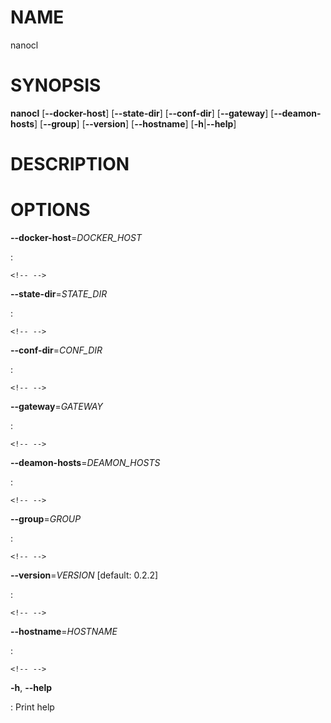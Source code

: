 NAME
====

nanocl

SYNOPSIS
========

**nanocl** \[**\--docker-host**\] \[**\--state-dir**\]
\[**\--conf-dir**\] \[**\--gateway**\] \[**\--deamon-hosts**\]
\[**\--group**\] \[**\--version**\] \[**\--hostname**\]
\[**-h**\|**\--help**\]

DESCRIPTION
===========

OPTIONS
=======

**\--docker-host**=*DOCKER\_HOST*

:   

```{=html}
<!-- -->
```

**\--state-dir**=*STATE\_DIR*

:   

```{=html}
<!-- -->
```

**\--conf-dir**=*CONF\_DIR*

:   

```{=html}
<!-- -->
```

**\--gateway**=*GATEWAY*

:   

```{=html}
<!-- -->
```

**\--deamon-hosts**=*DEAMON\_HOSTS*

:   

```{=html}
<!-- -->
```

**\--group**=*GROUP*

:   

```{=html}
<!-- -->
```

**\--version**=*VERSION* \[default: 0.2.2\]

:   

```{=html}
<!-- -->
```

**\--hostname**=*HOSTNAME*

:   

```{=html}
<!-- -->
```

**-h**, **\--help**

:   Print help
